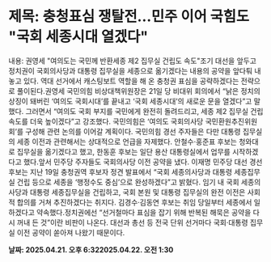 # **제목: 충청표심 쟁탈전…민주 이어 국힘도 "국회 세종시대 열겠다"**

  내용: 권영세 "여의도는 국민께 반환세종 제2 집무실 건립도 속도"조기 대선을 앞두고 정치권이 국회의사당과 대통령 집무실을 세종으로 옮기겠다는 내용의 공약을 앞다퉈 내놓고 있다. 역대 선거에서 캐스팅보트 역할을 해 온 충청권 표심을 공략하겠다는 전략으로 풀이된다.권영세 국민의힘 비상대책위원장은 21일 당 비대위 회의에서 “낡은 정치의 상징이 돼버린 ‘여의도 국회시대’를 끝내고 ‘국회 세종시대’의 새로운 문을 열겠다”고 말했다. 그러면서 “여의도 국회 부지를 국민에게 완전히 돌려드리고, 세종 제2 집무실 건립 속도를 더욱 높이겠다”고 강조했다. 국민의힘은 ‘여의도 국회의사당 국민환원추진위원회’를 구성해 관련 논의를 이어갈 계획이다. 국민의힘 경선 주자들은 다만 대통령 집무실의 세종 이전과 관련해서는 상대적으로 언급을 자제했다. 안철수·홍준표 후보는 청와대로 집무실을 옮기겠다고 했고, 한동훈 후보는 일단 용산 대통령실에서 업무를 시작하겠다고 했다.앞서 민주당 주자들도 국회의사당 이전 공약을 냈다. 이재명 민주당 대선 경선 후보는 지난 19일 충청권역 후보자 정견 발표에서 “국회 세종의사당과 대통령 세종집무실 건립 등으로 세종을 ‘행정수도 중심’으로 완성하겠다”고 밝혔다. 임기 내 국회 세종의사당과 대통령 세종집무실을 건립하고, 국회 본원 및 대통령 집무실의 완전 이전은 사회적 합의를 거쳐 추진하겠다는 취지다. 김경수·김동연 후보는 취임 당일부터 세종에서 일하겠다고 약속했다.정치권에선 “선거철마다 표심을 잡기 위해 반복된 해묵은 공약을 다시 꺼내 든 것”이란 비판이 나온다. 대선과 총선 등 전국 단위 선거마다 국회·대통령 집무실 이전 공약이 쏟아져 나왔기 때문이다.

  **날짜: 2025.04.21. 오후 6:322025.04.22. 오전 1:30**